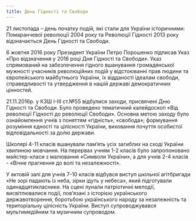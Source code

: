 ```yaml
---
title: День Гідності та Свободи
---
```


21 листопада – день початку подій, які стали для України історичними: Помаранчевої революції 2004 року та Революції Гідності 2013 року відзначається День Гідності та Свободи.

6 жовтня 2016 року Президент України Петро Порошенко підписав Указ «Про відзначення у 2016 році Дня Гідності та Свободи». Указ спрямований на забезпечення гідного вшанування громадянської мужності учасників революційних подій у відстоюванні прав людини та європейського майбутнього України, їх відданості ідеалам свободи, справедливості та утвердження в нашій державі демократичних цінностей.

21.11.2016р. у КЗШ І-ІІІ ст.№55 відбулися заходи, присвячені Дню Гідності та Свободи. Було проведено тематичний калейдоскоп «Від революції Гідності до революції Свободи». Основна метою заходу було ознайомлення учнів з поняттям «гідність», «свобода»; формування розуміння єдності та цілісності України, виховання почуття особистої відповідальності за долю держави.

Школярі 4-11 класів вшанували пам’ять усіх загиблих на сході України хвилиною мовчання. На перервах учням 1-2 класів було запропоновано майстер-класи з малювання «Символи України», а для учнів 2-4 класів - «Вічне прагнення до волі та незалежності».

У актовій залі для учнів 7-10 класів відбувся виступ шкільної агітбригади «Не зорі падають із неба, зірки ідуть у небеса», який підготували одинадцятикласники. На сцені лунали патріотичні мелодії, висвітлювалися події, пов’язані з історією українського державотворення, боротьбою українського народу за незалежність та територіальну цілісність України. Виступ супроводжувався мультимедійним та музичним супроводом.

<slideshow id="_/72157676802497806" />
